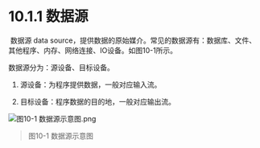 # 10.1.1 数据源

​    数据源 data source，提供数据的原始媒介。常见的数据源有：数据库、文件、其他程序、内存、网络连接、IO设备。如图10-1所示。

   数据源分为：源设备、目标设备。

1. 源设备：为程序提供数据，一般对应输入流。

2. 目标设备：程序数据的目的地，一般对应输出流。

![图10-1 数据源示意图.png](https://www.sxt.cn/360shop/Public/admin/UEditor/20170525/1495700849460449.png)

> 图10-1 数据源示意图